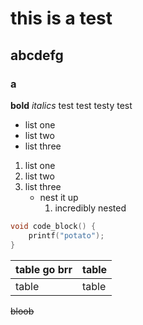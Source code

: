 # this is a test
## abcdefg
### a
**bold** *italics*
test test testy test

- list one
- list two
- list three

1. list one
2. list two
3. list three
    - nest it up
        1. incredibly nested

```c
void code_block() {
    printf("potato");
}
```

|table go brr|table|
|---|--|
|table|table|[^1]

[^1]: test test testy test

~~bloob~~